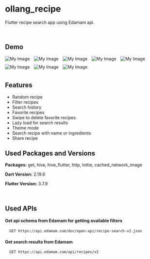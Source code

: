 <style>
img{max-width: 250px;margin-right: 10px;margin-bottom: 10px;}
#foo {color: red;}
</style>

# ollang_recipe

Flutter recipe search app using Edamam api.

<br />

## Demo

![My Image](https://lh4.googleusercontent.com/a4DQdUNkSwcDVuMYVtr-ogkSdffnzfsMU3oKH-oMCgRpZTZnmula7EnJdftPcclv7lo=w2400)
![My Image](https://lh5.googleusercontent.com/yYd81V2jcK_uqXhRTOMVCnJvNVmGWDt6vArQMxqd1K0AlgODZWn_C-e-B328-wtVX6c=w2400)
![My Image](https://lh4.googleusercontent.com/3Wbe7hq30Eo9FU2VNHg5v3QgRPyG_BqlfZvSOBkvGMqhPqEQwEFLYrfv0kW9Ilplg1M=w2400)
![My Image](https://lh3.googleusercontent.com/Fhio1br7tkaOaRk1WmiOm6o3VlTz_WZZmqSBfV87bpHGOk_QyTxbGwy365jOvnB0Cm8=w2400)
![My Image](https://lh6.googleusercontent.com/ucOUh6xrXYsZmIEMyejjIQ7RstBkT5nEsqzehdfxe_uSTDre54pEO8GdkMSBE19vRo8=w2400)
![My Image](https://lh5.googleusercontent.com/zaE6BDc3dqZiOyz_7q5WV8g940lhnnLhc3ZtUF6t9h-AXnN6a3bem9QF6r_eE8PQorQ=w2400)
![My Image](https://lh4.googleusercontent.com/qEbm8aJMPpp4YX2G-04LXu7XHvhHloJsS6M2y7r0PaDN-7e4gFcGSVCk2Rtu8apDZkE=w2400)
![My Image](https://lh5.googleusercontent.com/Nojwd2ICf7on_arzzi-0BSnkOi2RiwEiQI234c6W6XaJYkfKGcTxXctr0f9-nsvXshE=w2400)

## Features

- Random recipe
- Filter recipes
- Search history
- Favorite recipes
- Swipe to delete favorite recipes
- Lazy load for search results
- Theme mode
- Search recipe with name or ingredients
- Share recipe

## Used Packages and Versions

**Packages:** get, hive, hive_flutter, http, lottie, cached_network_image

**Dart Version:** 2.19.6

**Flutter Version:** 3.7.9

<br />

## Used APIs

#### Get api schema from Edamam for getting available filters

```http
  GET https://api.edamam.com/doc/open-api/recipe-search-v2.json
```

#### Get search results from Edamam

```http
  GET https://api.edamam.com/api/recipes/v2
```
